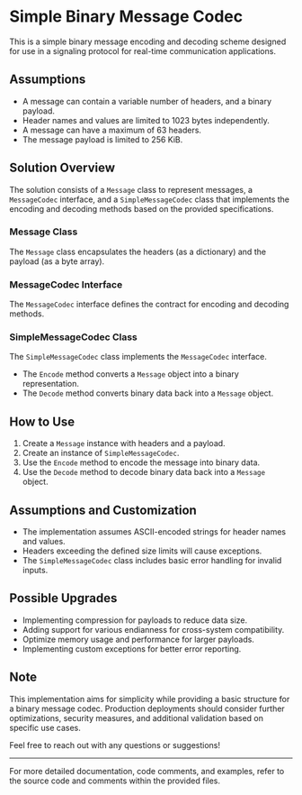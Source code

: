 ﻿# Simple Binary Message Codec

This is a simple binary message encoding and decoding scheme designed for use in a signaling protocol for real-time communication applications.

## Assumptions

- A message can contain a variable number of headers, and a binary payload.
- Header names and values are limited to 1023 bytes independently.
- A message can have a maximum of 63 headers.
- The message payload is limited to 256 KiB.

## Solution Overview

The solution consists of a `Message` class to represent messages, a `MessageCodec` interface, and a `SimpleMessageCodec` class that implements the encoding and decoding methods based on the provided specifications.

### Message Class

The `Message` class encapsulates the headers (as a dictionary) and the payload (as a byte array).

### MessageCodec Interface

The `MessageCodec` interface defines the contract for encoding and decoding methods.

### SimpleMessageCodec Class

The `SimpleMessageCodec` class implements the `MessageCodec` interface.
- The `Encode` method converts a `Message` object into a binary representation.
- The `Decode` method converts binary data back into a `Message` object.

## How to Use

1. Create a `Message` instance with headers and a payload.
2. Create an instance of `SimpleMessageCodec`.
3. Use the `Encode` method to encode the message into binary data.
4. Use the `Decode` method to decode binary data back into a `Message` object.

## Assumptions and Customization

- The implementation assumes ASCII-encoded strings for header names and values.
- Headers exceeding the defined size limits will cause exceptions.
- The `SimpleMessageCodec` class includes basic error handling for invalid inputs.

## Possible Upgrades

- Implementing compression for payloads to reduce data size.
- Adding support for various endianness for cross-system compatibility.
- Optimize memory usage and performance for larger payloads.
- Implementing custom exceptions for better error reporting.

## Note

This implementation aims for simplicity while providing a basic structure for a binary message codec. Production deployments should consider further optimizations, security measures, and additional validation based on specific use cases.

Feel free to reach out with any questions or suggestions!

---

For more detailed documentation, code comments, and examples, refer to the source code and comments within the provided files.

